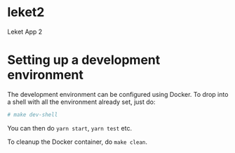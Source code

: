 # leket2
Leket App 2

# Setting up a development environment

The development environment can be configured using Docker. To drop into a shell with all the environment already set, just do:

```sh
# make dev-shell
```

You can then do `yarn start`, `yarn test` etc.

To cleanup the Docker container, do `make clean`.
